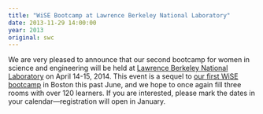 ```yaml
---
title: "WiSE Bootcamp at Lawrence Berkeley National Laboratory"
date: 2013-11-29 14:00:00
year: 2013
original: swc
---
```

<p>
  We are very pleased to announce that
  our second bootcamp for women in science and engineering
  will be held at
  <a href="http://www.lbl.gov/">Lawrence Berkeley National Laboratory</a>
  on April 14-15, 2014.
  This event is a sequel to
  <a href="{{site.baseurl}}/blog/2013/07/wise-roundup.html">our first WiSE bootcamp</a>
  in Boston this past June,
  and we hope to once again fill three rooms with over 120 learners.
  If you are interested,
  please mark the dates in your calendar&mdash;registration will open in January.
</p>
